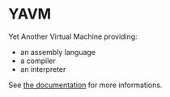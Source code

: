 # YAVM

Yet Another Virtual Machine providing:

 - an assembly language
 - a compiler
 - an interpreter

See [the documentation](https://linkdd.github.io/yavm) for more informations.
